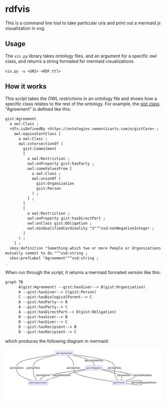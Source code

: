 # rdfvis

This is a command line tool to take particular uris and print out a mermaid js
visualization in svg.



## Usage 

The `vis.py` library takes ontology files, and an argument for a specific owl
class, and returns a string formated for mermaid visualizations.

`vis.py -u <URI> <RDF.ttl>`


## How it works

This script takes the OWL restrictions in an ontology file and shows how a
specific class relates to the rest of the ontology. For example, the [gist
class](https://www.semanticarts.com/gist/) "Agreement" is defined like this:

```turtle
gist:Agreement
  a owl:Class ;
  rdfs:isDefinedBy <https://ontologies.semanticarts.com/o/gistCore> ;
    owl:equivalentClass [
      a owl:Class ;
      owl:intersectionOf (
        gist:Commitment
        [
          a owl:Restriction ;
          owl:onProperty gist:hasParty ;
          owl:someValuesFrom [
            a owl:Class ;
            owl:unionOf (
              gist:Organization
              gist:Person
            ) ;
          ] ;
        ]
        [
          a owl:Restriction ;
          owl:onProperty gist:hasDirectPart ;
          owl:onClass gist:Obligation ;
          owl:minQualifiedCardinality "2"^^xsd:nonNegativeInteger ;
        ]
      ) ;
    ] ;
  skos:definition "Something which two or more People or Organizations mutually commit to do."^^xsd:string ;
  skos:prefLabel "Agreement"^^xsd:string ; 
.

```

When run through the script, it returns a mermaid formated version like this: 

```
graph TB
      A(gist:Agreement) --gist:hasGiver--> B(gist:Organization)
      A --gist:hasGiver--> C(gist:Person)
      C --gist:hasBiologicalParent--> C
      A --gist:hasParty--> B
      A --gist:hasParty--> C
      A --gist:hasDirectPart--> D(gist:Obligation)
      D --gist:hasGiver--> B
      D --gist:hasGiver--> C
      D --gist:hasRecipient--> B
      D --gist:hasRecipient--> C
```

which produces the following diagram in mermaid: 

![alt text](AgreementVis.png "Mermaid Diagram of gist:Agreement")
